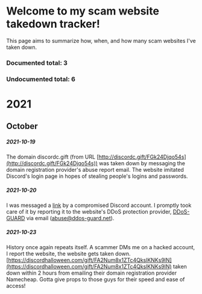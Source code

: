 # Welcome to my scam website takedown tracker!

This page aims to summarize how, when, and how many scam websites I've taken down.

### Documented total: 3
### Undocumented total: 6

# 2021
## October
##### 2021-10-19

The domain discordc.gift (from URL [http://discordc.gift/FGk24Djqo54s](http://discordc.gift/FGk24Djqo54s)) was taken down by messaging the domain registration provider's abuse report email. The website imitated Discord's login page in hopes of stealing people's logins and passwords.

##### 2021-10-20

I was messaged a [link](https://dlscocrd.com/QK8WQq9H67HYfs73) by a compromised Discord account. I promptly took care of it by reporting it to the website's DDoS protection provider, [DDoS-GUARD](https://ddos-guard.net/) via email ([abuse@ddos-guard.net](mailto:abuse@ddos-guard.net)).

##### 2021-10-23

History once again repeats itself. A scammer DMs me on a hacked account, I report the website, the website gets taken down. [https://discordhalloween.com/gift/FA2Num8x1ZTc4QkslKNKs9lN](https://discordhalloween.com/gift/FA2Num8x1ZTc4QkslKNKs9lN) taken down within 2 hours from emailing their domain registration provider Namecheap. Gotta give props to those guys for their speed and ease of access!
